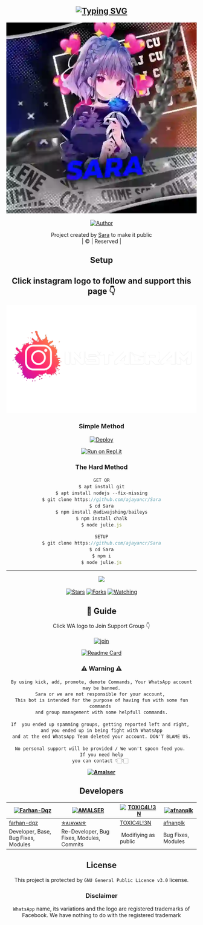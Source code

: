 <div align="center">

## [![Typing SVG](https://readme-typing-svg.herokuapp.com?font=Lemon+milk&color=F70000&lines=Welcome+to+Sara+WA+Bot+repo;Created+by+Ajayan;This+is+a+Bgm+sticker+bot;With+more+features)](https://git.io/typing-svg)

 </a>
</p>
<div align="center">
  <p align="center">
<img src=Aj.webp>
</p>
  <p align="center">
<a href="https://github.com/ajayancr"><img title="Author" src="https://img.shields.io/badge/Author-✯ᴀᴊᴀʏᴀɴ✯-ajayancr/Sara?color=blue&style=for-the-badge&logo=whatsapp"></a>
</p>
</div>
<p align="center">
Project created by <a href="https://github.com/ajayancr">Sara</a> to make it public
    <br>
       | © |
        Reserved |
    <br> 
</p>

## Setup
<div align="center"> 


## Click instagram logo to follow and support this page 👇

 [![ANY DOUBT REFER IT](instagram.png)](https://instagram.com/_aj_cutzz?utm_medium=copy_link)


  ### Simple Method
  
[![Deploy](https://www.herokucdn.com/deploy/button.svg)](https://heroku.com/deploy?template=https://github.com/ajayancr/Sara) 
  
[![Run on Repl.it](https://repl.it/badge/github/quiec/whatsAlfa)](https://replit.com/@Amalser/Amalser)
  
### The Hard Method
```js
GET QR
$ apt install git
$ apt install nodejs --fix-missing
$ git clone https://github.com/ajayancr/Sara
$ cd Sara
$ npm install @adiwajshing/baileys
$ npm install chalk
$ node julie.js
```
      
```js
SETUP
$ git clone https://github.com/ajayancr/Sara
$ cd Sara
$ npm i
$ node julie.js
```

----

  <p align="center">
  <a href="httsp://github.com/ajayancr/Sara">
    
<a href="https://github.com/ajayancr/followers">
<img src="https://img.shields.io/github/repo-size/ajayancr/Sara?color=green&label=Repo%20total%20size&style=plastic">
<p align="center">
<a href="https://github.com/ajayancr/followers"
<img title="Followers" src="https://img.shields.io/github/followers/ajayancr?color=blue&style=flat-square"></a>
<a href="https://github.com/ajayancr/Sara/stargazers/"><img title="Stars" src="https://img.shields.io/github/stars/ajayancr/Sara?color=blue&style=flat-square"></a>
<a href="https://github.com/ajayancr/Sara/network/members"><img title="Forks" src="https://img.shields.io/github/forks/ajayancr/Sara?color=blue&style=flat-square"></a>
<a href="https://github.com/ajayancr/Sara/watchers"><img title="Watching" src="https://img.shields.io/github/watchers/ajayancr/Sara?label=Watchers&color=blue&style=flat-square"></a>
</p>

## 📢 Guide
Click WA logo to Join Support Group 👇
    <br>
<br>
  [![join](https://github.com/Alien-alfa/PublicBot/blob/main/wlogo.svg.png)](https://chat.whatsapp.com/D3AtxKioDPdJkoBqVHtDRT)
  <div align="center">
       
  [![Readme Card](https://github-readme-stats.vercel.app/api/pin/?username=ajayancr&repo=Sara&theme=nightowl)](https://github.com/ajayancr/Sara)
  </div>
    
### ⚠ Warning ⚠

```
By using kick, add, promote, demote Commands, Your WhatsApp account may be banned.
Sara or we are not responsible for your account, 
This bot is intended for the purpose of having fun with some fun commands 
and group management with some helpfull commands.

If  you ended up spamming groups, getting reported left and right, 
and you ended up in being fight with WhatsApp
and at the end WhatsApp Team deleted your account. DON'T BLAME US.

No personal support will be provided / We won't spoon feed you. 
If you need help
you can contact 👇🏻👇🏻 
```
**[![Amalser](https://www.linkpicture.com/q/WHTSPP-LOGO.png)](http://wa.me/918281440156?text=Can%20you%20help%20bro)**

## Developers
  <div align="center">
    
  [![Farhan-Dqz](https://github.com/farhan-dqz.png?size=100)](https://github.com/farhan-dqz) | [![AMALSER](https://github.com/ajayancr.png?size=100)](https://github.com/ajayancr) |  [![TOXIC4L!3N](https://github.com/Alien-alfa.png?size=100)](https://github.com/AI-VIKI) | [![afnanplk](https://github.com/afnanplk.png?size=100)](https://github.com/afnanplk) 
----|----|----|----
[farhan-dqz](https://github.com/farhan-dqz) | [✯ᴀᴊᴀʏᴀɴ✯](https://github.com/ajayancr) | [TOXIC4L!3N](https://github.com/AI-VIKI) | [afnanplk](https://github.com/afnanplk) 
Developer, Base, Bug Fixes, Modules| Re-Developer, Bug Fixes, Modules, Commits |  Modifiying  as   public | Bug Fixes, Modules 
  </div>
    


## License
This project is protected by `GNU General Public Licence v3.0` license.

### Disclaimer
`WhatsApp` name, its variations and the logo are registered trademarks of Facebook. We have nothing to do with the registered trademark
